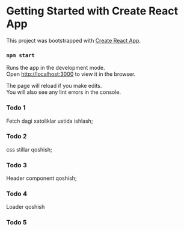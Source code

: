# Getting Started with Create React App

This project was bootstrapped with [Create React App](https://github.com/facebook/create-react-app).



### `npm start`

Runs the app in the development mode.\
Open [http://localhost:3000](http://localhost:3000) to view it in the browser.

The page will reload if you make edits.\
You will also see any lint errors in the console.

### Todo 1

Fetch dagi xatoliklar ustida ishlash;

### Todo 2

css stillar qoshish;

### Todo 3

Header component qoshish;

### Todo 4

Loader qoshish

### Todo 5


